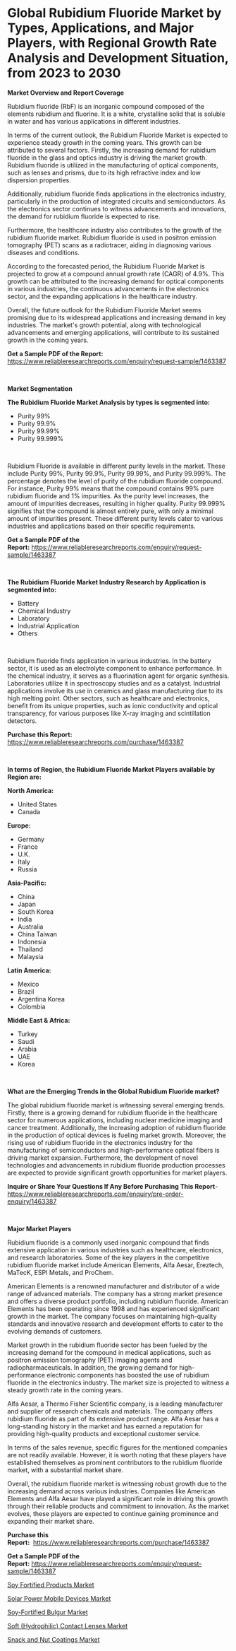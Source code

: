 <p><h1>Global Rubidium Fluoride Market by Types, Applications, and Major Players, with Regional Growth Rate Analysis and Development Situation, from 2023 to 2030</h1></p><p><strong>Market Overview and Report Coverage</strong></p>
<p><p>Rubidium fluoride (RbF) is an inorganic compound composed of the elements rubidium and fluorine. It is a white, crystalline solid that is soluble in water and has various applications in different industries.</p><p>In terms of the current outlook, the Rubidium Fluoride Market is expected to experience steady growth in the coming years. This growth can be attributed to several factors. Firstly, the increasing demand for rubidium fluoride in the glass and optics industry is driving the market growth. Rubidium fluoride is utilized in the manufacturing of optical components, such as lenses and prisms, due to its high refractive index and low dispersion properties.</p><p>Additionally, rubidium fluoride finds applications in the electronics industry, particularly in the production of integrated circuits and semiconductors. As the electronics sector continues to witness advancements and innovations, the demand for rubidium fluoride is expected to rise.</p><p>Furthermore, the healthcare industry also contributes to the growth of the rubidium fluoride market. Rubidium fluoride is used in positron emission tomography (PET) scans as a radiotracer, aiding in diagnosing various diseases and conditions.</p><p>According to the forecasted period, the Rubidium Fluoride Market is projected to grow at a compound annual growth rate (CAGR) of 4.9%. This growth can be attributed to the increasing demand for optical components in various industries, the continuous advancements in the electronics sector, and the expanding applications in the healthcare industry.</p><p>Overall, the future outlook for the Rubidium Fluoride Market seems promising due to its widespread applications and increasing demand in key industries. The market's growth potential, along with technological advancements and emerging applications, will contribute to its sustained growth in the coming years.</p></p>
<p><strong>Get a Sample PDF of the Report:</strong> <a href="https://www.reliableresearchreports.com/enquiry/request-sample/1463387">https://www.reliableresearchreports.com/enquiry/request-sample/1463387</a></p>
<p>&nbsp;</p>
<p><strong>Market Segmentation</strong></p>
<p><strong>The Rubidium Fluoride Market Analysis by types is segmented into:</strong></p>
<p><ul><li>Purity 99%</li><li>Purity 99.9%</li><li>Purity 99.99%</li><li>Purity 99.999%</li></ul></p>
<p>&nbsp;</p>
<p><p>Rubidium Fluoride is available in different purity levels in the market. These include Purity 99%, Purity 99.9%, Purity 99.99%, and Purity 99.999%. The percentage denotes the level of purity of the rubidium fluoride compound. For instance, Purity 99% means that the compound contains 99% pure rubidium fluoride and 1% impurities. As the purity level increases, the amount of impurities decreases, resulting in higher quality. Purity 99.999% signifies that the compound is almost entirely pure, with only a minimal amount of impurities present. These different purity levels cater to various industries and applications based on their specific requirements.</p></p>
<p><strong>Get a Sample PDF of the Report:</strong>&nbsp;<a href="https://www.reliableresearchreports.com/enquiry/request-sample/1463387">https://www.reliableresearchreports.com/enquiry/request-sample/1463387</a></p>
<p>&nbsp;</p>
<p><strong>The Rubidium Fluoride Market Industry Research by Application is segmented into:</strong></p>
<p><ul><li>Battery</li><li>Chemical Industry</li><li>Laboratory</li><li>Industrial Application</li><li>Others</li></ul></p>
<p>&nbsp;</p>
<p><p>Rubidium fluoride finds application in various industries. In the battery sector, it is used as an electrolyte component to enhance performance. In the chemical industry, it serves as a fluorination agent for organic synthesis. Laboratories utilize it in spectroscopy studies and as a catalyst. Industrial applications involve its use in ceramics and glass manufacturing due to its high melting point. Other sectors, such as healthcare and electronics, benefit from its unique properties, such as ionic conductivity and optical transparency, for various purposes like X-ray imaging and scintillation detectors.</p></p>
<p><strong>Purchase this Report:</strong>&nbsp; <a href="https://www.reliableresearchreports.com/purchase/1463387">https://www.reliableresearchreports.com/purchase/1463387</a></p>
<p>&nbsp;</p>
<p><strong>In terms of Region, the Rubidium Fluoride Market Players available by Region are:</strong></p>
<p>
    <p> <strong> North America: </strong>
        <ul>
            <li>United States</li>
            <li>Canada</li>
        </ul>
        </p> 
    <p> <strong> Europe: </strong>
        <ul>
            <li>Germany</li>
            <li>France</li>
            <li>U.K.</li>
            <li>Italy</li>
            <li>Russia</li>
        </ul>
        </p> 
    <p> <strong> Asia-Pacific: </strong>
        <ul>
            <li>China</li>
            <li>Japan</li>
            <li>South Korea</li>
            <li>India</li>
            <li>Australia</li>
            <li>China Taiwan</li>
            <li>Indonesia</li>
            <li>Thailand</li>
            <li>Malaysia</li>
        </ul>
        </p> 
    <p> <strong> Latin America: </strong>
        <ul>
            <li>Mexico</li>
            <li>Brazil</li>
            <li>Argentina Korea</li>
            <li>Colombia</li>
        </ul>
        </p> 
    <p> <strong> Middle East & Africa: </strong>
        <ul>
            <li>Turkey</li>
            <li>Saudi</li>
            <li>Arabia</li>
            <li>UAE</li>
            <li>Korea</li>
        </ul>
    </p>
    </p>
<p>&nbsp;</p>
<p><strong>What are the Emerging Trends in the Global Rubidium Fluoride market?</strong></p>
<p><p>The global rubidium fluoride market is witnessing several emerging trends. Firstly, there is a growing demand for rubidium fluoride in the healthcare sector for numerous applications, including nuclear medicine imaging and cancer treatment. Additionally, the increasing adoption of rubidium fluoride in the production of optical devices is fueling market growth. Moreover, the rising use of rubidium fluoride in the electronics industry for the manufacturing of semiconductors and high-performance optical fibers is driving market expansion. Furthermore, the development of novel technologies and advancements in rubidium fluoride production processes are expected to provide significant growth opportunities for market players.</p></p>
<p><strong>Inquire or Share Your Questions If Any Before Purchasing This Report</strong>- <a href="https://www.reliableresearchreports.com/enquiry/pre-order-enquiry/1463387">https://www.reliableresearchreports.com/enquiry/pre-order-enquiry/1463387</a></p>
<p>&nbsp;</p>
<p><strong>Major Market Players</strong></p>
<p><p>Rubidium fluoride is a commonly used inorganic compound that finds extensive application in various industries such as healthcare, electronics, and research laboratories. Some of the key players in the competitive rubidium fluoride market include American Elements, Alfa Aesar, Ereztech, MaTecK, ESPI Metals, and ProChem.</p><p>American Elements is a renowned manufacturer and distributor of a wide range of advanced materials. The company has a strong market presence and offers a diverse product portfolio, including rubidium fluoride. American Elements has been operating since 1998 and has experienced significant growth in the market. The company focuses on maintaining high-quality standards and innovative research and development efforts to cater to the evolving demands of customers. </p><p>Market growth in the rubidium fluoride sector has been fueled by the increasing demand for the compound in medical applications, such as positron emission tomography (PET) imaging agents and radiopharmaceuticals. In addition, the growing demand for high-performance electronic components has boosted the use of rubidium fluoride in the electronics industry. The market size is projected to witness a steady growth rate in the coming years.</p><p>Alfa Aesar, a Thermo Fisher Scientific company, is a leading manufacturer and supplier of research chemicals and materials. The company offers rubidium fluoride as part of its extensive product range. Alfa Aesar has a long-standing history in the market and has earned a reputation for providing high-quality products and exceptional customer service.</p><p>In terms of the sales revenue, specific figures for the mentioned companies are not readily available. However, it is worth noting that these players have established themselves as prominent contributors to the rubidium fluoride market, with a substantial market share.</p><p>Overall, the rubidium fluoride market is witnessing robust growth due to the increasing demand across various industries. Companies like American Elements and Alfa Aesar have played a significant role in driving this growth through their reliable products and commitment to innovation. As the market evolves, these players are expected to continue gaining prominence and expanding their market share.</p></p>
<p><strong>Purchase this Report:</strong>&nbsp;&nbsp;<a href="https://www.reliableresearchreports.com/purchase/1463387">https://www.reliableresearchreports.com/purchase/1463387</a></p>
<p></p>
<p><strong>Get a Sample PDF of the Report:</strong>&nbsp;<a href="https://www.reliableresearchreports.com/enquiry/request-sample/1463387">https://www.reliableresearchreports.com/enquiry/request-sample/1463387</a></p>
<p><p><a href="https://medium.com/@sk99912151/soy-fortified-products-market-size-reveals-the-best-marketing-channels-in-global-industry-82e072077a5f">Soy Fortified Products Market</a></p><p><a href="https://medium.com/@sarademiri71/solar-power-mobile-devices-market-insights-into-market-cagr-market-trends-and-growth-strategies-2729774b1aa3">Solar Power Mobile Devices Market</a></p><p><a href="https://medium.com/@ssantosh15121999/soy-fortified-bulgur-market-analysis-and-sze-forecasted-for-period-from-2023-to-2030-fc76c25f65e2">Soy-Fortified Bulgur Market</a></p><p><a href="https://medium.com/@melt.scale.beast/decoding-soft-hydrophilic-contact-lenses-market-metrics-market-share-trends-and-growth-1a13cbd413ee">Soft (Hydrophilic) Contact Lenses Market</a></p><p><a href="https://medium.com/@sainreportprime/snack-and-nut-coatings-market-insights-into-market-cagr-market-trends-and-growth-strategies-d84ab495010b">Snack and Nut Coatings Market</a></p></p>